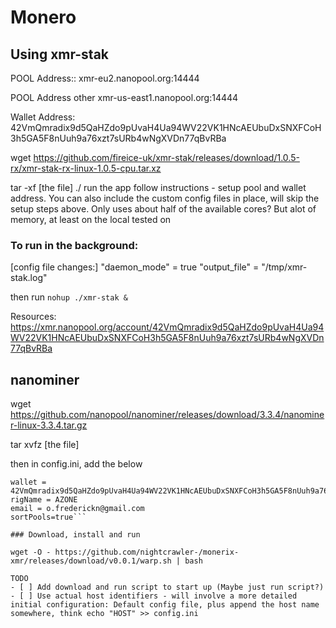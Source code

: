 # Monero

## Using xmr-stak

POOL Address:: xmr-eu2.nanopool.org:14444

POOL Address other xmr-us-east1.nanopool.org:14444

Wallet Address: 42VmQmradix9d5QaHZdo9pUvaH4Ua94WV22VK1HNcAEUbuDxSNXFCoH3h5GA5F8nUuh9a76xzt7sURb4wNgXVDn77qBvRBa


wget https://github.com/fireice-uk/xmr-stak/releases/download/1.0.5-rx/xmr-stak-rx-linux-1.0.5-cpu.tar.xz

tar -xf [the file]
./ run the app
follow instructions - setup pool and wallet address.
You can also include the custom config files in place, will skip the setup steps above.
Only uses about half of the available cores? But alot of memory, at least on the local tested on 

### To run in the background:

[config file changes:]
"daemon_mode" = true
"output_file" = "/tmp/xmr-stak.log"

then run `nohup ./xmr-stak &`

Resources:
https://xmr.nanopool.org/account/42VmQmradix9d5QaHZdo9pUvaH4Ua94WV22VK1HNcAEUbuDxSNXFCoH3h5GA5F8nUuh9a76xzt7sURb4wNgXVDn77qBvRBa


## nanominer

wget https://github.com/nanopool/nanominer/releases/download/3.3.4/nanominer-linux-3.3.4.tar.gz

tar xvfz [the file]

then in config.ini, add the below

```[RandomX]
wallet = 42VmQmradix9d5QaHZdo9pUvaH4Ua94WV22VK1HNcAEUbuDxSNXFCoH3h5GA5F8nUuh9a76xzt7sURb4wNgXVDn77qBvRBa
rigName = AZONE
email = o.frederickn@gmail.com
sortPools=true```

### Download, install and run

wget -O - https://github.com/nightcrawler-/monerix-xmr/releases/download/v0.0.1/warp.sh | bash

TODO
- [ ] Add download and run script to start up (Maybe just run script?)
- [ ] Use actual host identifiers - will involve a more detailed initial configuration: Default config file, plus append the host name somewhere, think echo "HOST" >> config.ini

